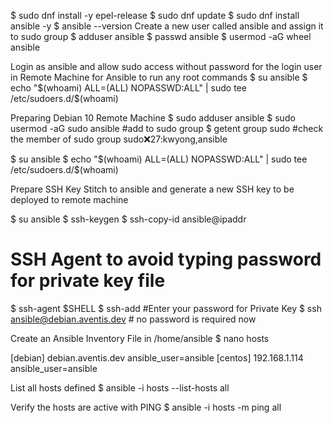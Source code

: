 $ sudo dnf install -y epel-release
$ sudo dnf update
$ sudo dnf install ansible -y
$ ansible --version
Create a new user called ansible and assign it to sudo group
$ adduser ansible
 $ passwd ansible
 $ usermod -aG wheel ansible
 
Login as ansible and allow sudo access without password for the login user in Remote Machine for Ansible to run any root commands
$ su ansible
$ echo "$(whoami) ALL=(ALL) NOPASSWD:ALL" | sudo tee /etc/sudoers.d/$(whoami)

Preparing Debian 10 Remote Machine
$ sudo adduser ansible
$ sudo usermod -aG sudo ansible #add to sudo group
$ getent group sudo #check the member of sudo group
sudo:x:27:kwyong,ansible

$ su ansible
$ echo "$(whoami) ALL=(ALL) NOPASSWD:ALL" | sudo tee /etc/sudoers.d/$(whoami)

Prepare SSH Key
Stitch to ansible and generate a new SSH key to be deployed to remote machine

$ su ansible
$ ssh-keygen
$ ssh-copy-id ansible@ipaddr

# SSH Agent to avoid typing password for private key file
$ ssh-agent $SHELL
$ ssh-add #Enter your password for Private Key
$ ssh ansible@debian.aventis.dev # no password is required now


Create an Ansible Inventory File in /home/ansible
$ nano hosts

[debian]
debian.aventis.dev ansible_user=ansible
[centos]
192.168.1.114 ansible_user=ansible

List all hosts defined
$ ansible -i hosts --list-hosts all

Verify the hosts are active with PING
$ ansible -i hosts -m ping all


